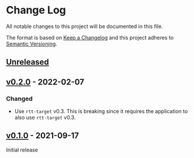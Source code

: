 # Change Log

All notable changes to this project will be documented in this file.

The format is based on [Keep a Changelog](http://keepachangelog.com/)
and this project adheres to [Semantic Versioning](http://semver.org/).

## [Unreleased]

## [v0.2.0] - 2022-02-07

### Changed

* Use `rtt-target` v0.3. This is breaking since it requires the
  application to also use `rtt-target` v0.3.

## [v0.1.0] - 2021-09-17

Initial release

[Unreleased]: https://github.com/rtic-rs/dwt-systick-monotonic/compare/v0.2.0...HEAD
[v0.2.0]: https://github.com/rtic-rs/dwt-systick-monotonic/compare/v0.1.0...v0.2.0
[v0.1.0]: https://github.com/rtic-rs/dwt-systick-monotonic/compare/c02a7d9...v0.1.0
